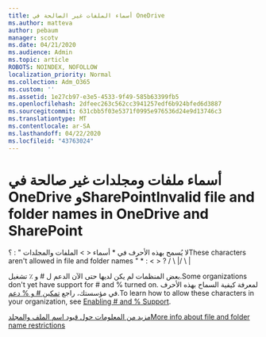 ```yaml
---
title: أسماء الملفات غير الصالحة في OneDrive
ms.author: matteva
author: pebaum
manager: scotv
ms.date: 04/21/2020
ms.audience: Admin
ms.topic: article
ROBOTS: NOINDEX, NOFOLLOW
localization_priority: Normal
ms.collection: Adm_O365
ms.custom: ''
ms.assetid: 1e27cb97-e3e5-4533-9f49-585b63399fb5
ms.openlocfilehash: 2dfeec263c562cc3941257edf6b924bfed6d3887
ms.sourcegitcommit: 631cbb5f03e5371f0995e976536d24e9d13746c3
ms.translationtype: MT
ms.contentlocale: ar-SA
ms.lasthandoff: 04/22/2020
ms.locfileid: "43763024"
---
```

# <a name="invalid-file-and-folder-names-in-onedrive-and-sharepoint"></a><span data-ttu-id="575c4-102">أسماء ملفات ومجلدات غير صالحة في OneDrive وSharePoint</span><span class="sxs-lookup"><span data-stu-id="575c4-102">Invalid file and folder names in OneDrive and SharePoint</span></span>

<span data-ttu-id="575c4-103">لا يُسمح بهذه الأحرف في \* أسماء \< \> الملفات والمجلدات " : ؟</span><span class="sxs-lookup"><span data-stu-id="575c4-103">These characters aren't allowed in file and folder names " \* : \< \> ?</span></span> <span data-ttu-id="575c4-104">/ \ |</span><span class="sxs-lookup"><span data-stu-id="575c4-104">/ \ |</span></span> 
  
<span data-ttu-id="575c4-105">بعض المنظمات لم يكن لديها حتى الآن الدعم ل # و ٪ تشغيل.</span><span class="sxs-lookup"><span data-stu-id="575c4-105">Some organizations don't yet have support for # and % turned on.</span></span> <span data-ttu-id="575c4-106">لمعرفة كيفية السماح بهذه الأحرف في مؤسستك، راجع [تمكين # و % دعم](https://go.microsoft.com/fwlink/?linkid=862611).</span><span class="sxs-lookup"><span data-stu-id="575c4-106">To learn how to allow these characters in your organization, see [Enabling # and % Support](https://go.microsoft.com/fwlink/?linkid=862611).</span></span> 
  
[<span data-ttu-id="575c4-107">مزيد من المعلومات حول قيود اسم الملف والمجلد</span><span class="sxs-lookup"><span data-stu-id="575c4-107">More info about file and folder name restrictions</span></span>](https://go.microsoft.com/fwlink/?linkid=866430)
  

